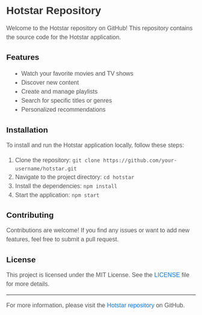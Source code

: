
<!DOCTYPE html>
<html>
<head>
  <meta charset="UTF-8">
  <title>Hotstar Repository</title>
  <!-- Add CSS framework(s) -->
  <link rel="stylesheet" href="https://stackpath.bootstrapcdn.com/bootstrap/4.5.2/css/bootstrap.min.css">
  <style>
    body {
      font-family: Arial, sans-serif;
      margin: 0;
      padding: 20px;
    }
    h1 {
      font-size: 28px;
      color: #333;
    }
    p {
      font-size: 16px;
      line-height: 1.5;
      color: #555;
    }
    a {
      color: #007bff;
      text-decoration: none;
    }
    a:hover {
      text-decoration: underline;
    }
    ul {
      margin-top: 20px;
      padding-left: 40px;
    }
    li {
      font-size: 16px;
      line-height: 1.5;
      color: #555;
    }
  </style>
</head>
<body>
  <div class="container">
    <h1>Hotstar Repository</h1>
    <p>Welcome to the Hotstar repository on GitHub! This repository contains the source code for the Hotstar application.</p>
    <h2>Features</h2>
    <ul>
      <li>Watch your favorite movies and TV shows</li>
      <li>Discover new content</li>
      <li>Create and manage playlists</li>
      <li>Search for specific titles or genres</li>
      <li>Personalized recommendations</li>
    </ul>
    <h2>Installation</h2>
    <p>To install and run the Hotstar application locally, follow these steps:</p>
    <ol>
      <li>Clone the repository: <code>git clone https://github.com/your-username/hotstar.git</code></li>
      <li>Navigate to the project directory: <code>cd hotstar</code></li>
      <li>Install the dependencies: <code>npm install</code></li>
      <li>Start the application: <code>npm start</code></li>
    </ol>
    <h2>Contributing</h2>
    <p>Contributions are welcome! If you find any issues or want to add new features, feel free to submit a pull request.</p>
    <h2>License</h2>
    <p>This project is licensed under the MIT License. See the <a href="LICENSE">LICENSE</a> file for more details.</p>
    <hr>
    <p>For more information, please visit the <a href="https://github.com/your-username/hotstar">Hotstar repository</a> on GitHub.</p>
  </div>

  <!-- Add JavaScript framework(s) if needed -->
  <script src="https://code.jquery.com/jquery-3.5.1.slim.min.js"></script>
  <script src="https://cdn.jsdelivr.net/npm/@popperjs/core@2.5.4/dist/umd/popper.min.js"></script>
  <script src="https://stackpath.bootstrapcdn.com/bootstrap/4.5.2/js/bootstrap.min.js"></script>
</body>
</html>
